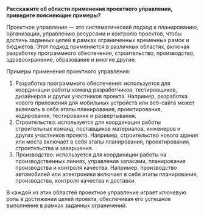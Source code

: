 ﻿**Расскажите об области применения проектного управления, приведите поясняющие примеры?**

Проектное управление — это систематический подход к планированию, организации, управлению ресурсами и контролю проектов, чтобы достичь заданных целей в рамках ограниченных временных рамок и бюджетов. Этот подход применяется в различных областях, включая разработку программного обеспечения, строительство, производство, здравоохранение, образование и многие другие.

Примеры применения проектного управления:

1. Разработка программного обеспечения: используется для координации работы команд разработчиков, тестировщиков, дизайнеров и других участников проекта. Например, разработка нового приложения для мобильных устройств или веб-сайта может включать в себя этапы планирования, проектирования, кодирования, тестирования и развертывания. 
1. Строительство: используется для координации работы строительных команд, поставщиков материалов, инженеров и других участников проекта. Например, строительство нового здания или моста включает в себя этапы планирования, проектирования, строительства и завершения. 
1. Производство: используется для координации работы на производственных линиях, управления запасами, планирования производства и контроля качества. Например, производство автомобилей или электроники включает в себя этапы планирования, производства, контроля качества и доставки. 

В каждой из этих областей проектное управление играет ключевую роль в достижении целей проекта, обеспечивая его успешное выполнение в рамках заданных ограничений.

